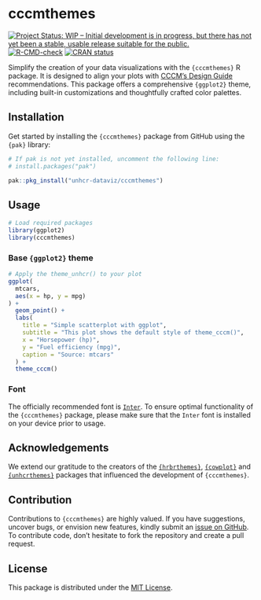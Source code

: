 
<!-- README.md is generated from README.Rmd. Please edit that file -->

# cccmthemes

<!-- badges: start -->

[![Project Status: WIP – Initial development is in progress, but there
has not yet been a stable, usable release suitable for the
public.](https://www.repostatus.org/badges/latest/wip.svg)](https://www.repostatus.org/#wip)
[![R-CMD-check](https://github.com/unhcr-dataviz/cccmthemes/actions/workflows/R-CMD-check.yaml/badge.svg)](https://github.com/unhcr-dataviz/cccmthemes/actions/workflows/R-CMD-check.yaml)
[![CRAN
status](https://www.r-pkg.org/badges/version/cccmthemes)](https://CRAN.R-project.org/package=cccmthemes)
<!-- badges: end -->

Simplify the creation of your data visualizations with the
`{cccmthemes}` R package. It is designed to align your plots with
[CCCM’s Design Guide](https://www.cccmcluster.org/branding-collection)
recommendations. This package offers a comprehensive `{ggplot2}` theme,
including built-in customizations and thoughtfully crafted color
palettes.

## Installation

Get started by installing the `{cccmthemes}` package from GitHub using
the `{pak}` library:

``` r
# If pak is not yet installed, uncomment the following line:
# install.packages("pak")

pak::pkg_install("unhcr-dataviz/cccmthemes")
```

## Usage

``` r
# Load required packages
library(ggplot2)
library(cccmthemes)
```

### Base `{ggplot2}` theme

``` r
# Apply the theme_unhcr() to your plot
ggplot(
  mtcars,
  aes(x = hp, y = mpg)
) +
  geom_point() +
  labs(
    title = "Simple scatterplot with ggplot",
    subtitle = "This plot shows the default style of theme_cccm()",
    x = "Horsepower (hp)",
    y = "Fuel efficiency (mpg)",
    caption = "Source: mtcars"
  ) +
  theme_cccm()
```

### Font

The officially recommended font is
[`Inter`](https://fonts.google.com/specimen/Inter). To ensure optimal
functionality of the `{cccmthemes}` package, please make sure that the
`Inter` font is installed on your device prior to usage.

## Acknowledgements

We extend our gratitude to the creators of the
[`{hrbrthemes}`](https://github.com/hrbrmstr/hrbrthemes),
[`{cowplot}`](https://github.com/wilkelab/cowplot/) and
[`{unhcrthemes}`](https://github.com/unhcr-dataviz/unhcrthemes) packages
that influenced the development of `{cccmthemes}`.

## Contribution

Contributions to `{cccmthemes}` are highly valued. If you have
suggestions, uncover bugs, or envision new features, kindly submit an
[issue on GitHub](https://github.com/unhcr-dataviz/cccmthemes/issues).
To contribute code, don’t hesitate to fork the repository and create a
pull request.

## License

This package is distributed under the [MIT
License](https://github.com/unhcr-dataviz/cccmthemes/blob/master/LICENSE.md).
